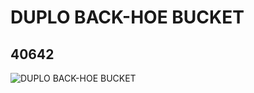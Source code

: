 # DUPLO BACK-HOE BUCKET
## 40642
![DUPLO BACK-HOE BUCKET](https://lc-www-live-s.legocdn.com/media/bricks/5/2/4153501.jpg)